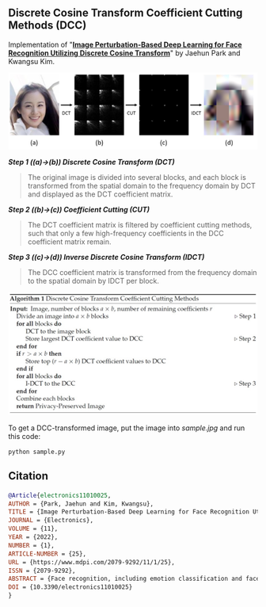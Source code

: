 ## Discrete Cosine Transform Coefficient Cutting Methods (DCC) 
Implementation of "[**Image Perturbation-Based Deep Learning for Face Recognition Utilizing Discrete Cosine Transform**](https://www.mdpi.com/2079-9292/11/1/25)" by Jaehun Park and Kwangsu Kim.

![](figures/overview.jpg)

***Step 1 ((a)->(b)) Discrete Cosine Transform (DCT)***
>The original image is divided into several blocks, and each block is transformed from the spatial domain to the frequency domain by DCT and displayed as the DCT coefficient matrix.

***Step 2 ((b)->(c)) Coefficient Cutting (CUT)***
>The DCT coefficient matrix is filtered by coefficient cutting methods, such that only a few high-frequency coefficients in the DCC coefficient matrix remain.

***Step 3 ((c)->(d)) Inverse Discrete Cosine Transform (IDCT)***
>The DCC coefficient matrix is transformed from the frequency domain to the spatial domain by IDCT per block. 

![](figures/algorithm.jpg)

To get a DCC-transformed image, put the image into *sample.jpg* and run this code:

    python sample.py
    
## Citation

```bibtex
@Article{electronics11010025,
AUTHOR = {Park, Jaehun and Kim, Kwangsu},
TITLE = {Image Perturbation-Based Deep Learning for Face Recognition Utilizing Discrete Cosine Transform},
JOURNAL = {Electronics},
VOLUME = {11},
YEAR = {2022},
NUMBER = {1},
ARTICLE-NUMBER = {25},
URL = {https://www.mdpi.com/2079-9292/11/1/25},
ISSN = {2079-9292},
ABSTRACT = {Face recognition, including emotion classification and face attribute classification, has seen tremendous progress during the last decade owing to the use of deep learning. Large-scale data collected from numerous users have been the driving force in this growth. However, face images containing the identities of the owner can potentially cause severe privacy leakage if linked to other sensitive biometric information. The novel discrete cosine transform (DCT) coefficient cutting method (DCC) proposed in this study combines DCT and pixelization to protect the privacy of the image. However, privacy is subjective, and it is not guaranteed that the transformed image will preserve privacy. To overcome this, a user study was conducted on whether DCC really preserves privacy. To this end, convolutional neural networks were trained for face recognition and face attribute classification tasks. Our survey and experiments demonstrate that a face recognition deep learning model can be trained with images that most people think preserve privacy at a manageable cost in classification accuracy.},
DOI = {10.3390/electronics11010025}
}
```
